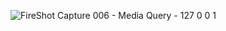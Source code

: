![FireShot Capture 006 - Media Query - 127 0 0 1](https://github.com/claudioLisboak/MediaQuery/assets/146308330/b5e72a19-3296-4747-993e-8911e660b8dd)
